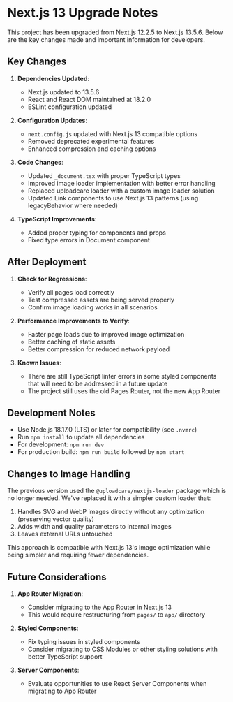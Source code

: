 # Next.js 13 Upgrade Notes

This project has been upgraded from Next.js 12.2.5 to Next.js 13.5.6. Below are the key changes made and important information for developers.

## Key Changes

1. **Dependencies Updated**:
   - Next.js updated to 13.5.6
   - React and React DOM maintained at 18.2.0
   - ESLint configuration updated

2. **Configuration Updates**:
   - `next.config.js` updated with Next.js 13 compatible options
   - Removed deprecated experimental features
   - Enhanced compression and caching options

3. **Code Changes**:
   - Updated `_document.tsx` with proper TypeScript types
   - Improved image loader implementation with better error handling
   - Replaced uploadcare loader with a custom image loader solution
   - Updated Link components to use Next.js 13 patterns (using legacyBehavior where needed)

4. **TypeScript Improvements**:
   - Added proper typing for components and props
   - Fixed type errors in Document component

## After Deployment

1. **Check for Regressions**:
   - Verify all pages load correctly
   - Test compressed assets are being served properly
   - Confirm image loading works in all scenarios

2. **Performance Improvements to Verify**:
   - Faster page loads due to improved image optimization
   - Better caching of static assets
   - Better compression for reduced network payload

3. **Known Issues**:
   - There are still TypeScript linter errors in some styled components that will need to be addressed in a future update
   - The project still uses the old Pages Router, not the new App Router

## Development Notes

- Use Node.js 18.17.0 (LTS) or later for compatibility (see `.nvmrc`)
- Run `npm install` to update all dependencies
- For development: `npm run dev`
- For production build: `npm run build` followed by `npm start`

## Changes to Image Handling

The previous version used the `@uploadcare/nextjs-loader` package which is no longer needed. We've replaced it with a simpler custom loader that:

1. Handles SVG and WebP images directly without any optimization (preserving vector quality)
2. Adds width and quality parameters to internal images
3. Leaves external URLs untouched 

This approach is compatible with Next.js 13's image optimization while being simpler and requiring fewer dependencies.

## Future Considerations

1. **App Router Migration**:
   - Consider migrating to the App Router in Next.js 13
   - This would require restructuring from `pages/` to `app/` directory

2. **Styled Components**:
   - Fix typing issues in styled components
   - Consider migrating to CSS Modules or other styling solutions with better TypeScript support

3. **Server Components**:
   - Evaluate opportunities to use React Server Components when migrating to App Router 